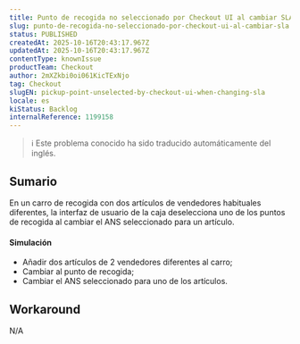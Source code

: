 ```yaml
---
title: Punto de recogida no seleccionado por Checkout UI al cambiar SLA
slug: punto-de-recogida-no-seleccionado-por-checkout-ui-al-cambiar-sla
status: PUBLISHED
createdAt: 2025-10-16T20:43:17.967Z
updatedAt: 2025-10-16T20:43:17.967Z
contentType: knownIssue
productTeam: Checkout
author: 2mXZkbi0oi061KicTExNjo
tag: Checkout
slugEN: pickup-point-unselected-by-checkout-ui-when-changing-sla
locale: es
kiStatus: Backlog
internalReference: 1199158
---
```


>ℹ️ Este problema conocido ha sido traducido automáticamente del inglés.

## Sumario


En un carro de recogida con dos artículos de vendedores habituales diferentes, la interfaz de usuario de la caja deselecciona uno de los puntos de recogida al cambiar el ANS seleccionado para un artículo.


#### Simulación



- Añadir dos artículos de 2 vendedores diferentes al carro;
- Cambiar al punto de recogida;
- Cambiar el ANS seleccionado para uno de los artículos.

## Workaround


N/A


